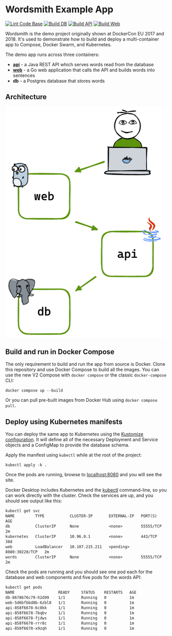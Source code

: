 # Wordsmith Example App

[![Lint Code Base](https://github.com/BretFisher/k8s-wordsmith-demo/actions/workflows/call-super-linter.yaml/badge.svg)](https://github.com/BretFisher/k8s-wordsmith-demo/actions/workflows/call-super-linter.yaml)
[![Build DB](https://github.com/BretFisher/k8s-wordsmith-demo/actions/workflows/call-docker-build-db.yaml/badge.svg)](https://github.com/BretFisher/k8s-wordsmith-demo/actions/workflows/call-docker-build-db.yaml)
[![Build API](https://github.com/BretFisher/k8s-wordsmith-demo/actions/workflows/call-docker-build-api.yaml/badge.svg)](https://github.com/BretFisher/k8s-wordsmith-demo/actions/workflows/call-docker-build-api.yaml)
[![Build Web](https://github.com/BretFisher/k8s-wordsmith-demo/actions/workflows/call-docker-build-web.yaml/badge.svg)](https://github.com/BretFisher/k8s-wordsmith-demo/actions/workflows/call-docker-build-web.yaml)

Wordsmith is the demo project originally shown at DockerCon EU 2017 and 2018. It's used to demonstrate how to build and deploy a multi-container app to Compose, Docker Swarm, and Kubernetes.

The demo app runs across three containers:

- **[api](api/Dockerfile)** - a Java REST API which serves words read from the database
- **[web](web/Dockerfile)** - a Go web application that calls the API and builds words into sentences
- **db** - a Postgres database that stores words

## Architecture

![Architecture diagram](architecture.excalidraw.png)

## Build and run in Docker Compose

The only requirement to build and run the app from source is Docker. Clone this repository and use Docker Compose to build all the images. You can use the new V2 Compose with `docker compose` or the classic `docker-compose` CLI:

```shell
docker compose up --build
```

Or you can pull pre-built images from Docker Hub using `docker compose pull`.

## Deploy using Kubernetes manifests

You can deploy the same app to Kubernetes using the [Kustomize configuration](./kustomization.yaml). It will define all of the necessary Deployment and Service objects and a ConfigMap to provide the database schema.

Apply the manifest using `kubectl` while at the root of the project:

```shell
kubectl apply -k .
```

Once the pods are running, browse to [localhost:8080](http://localhost:8080) and you will see the site.

Docker Desktop includes Kubernetes and the [kubectl](https://kubernetes.io/docs/reference/kubectl/overview/) command-line, so you can work directly with the cluster. Check the services are up, and you should see output like this:

```text
kubectl get svc
NAME         TYPE           CLUSTER-IP       EXTERNAL-IP   PORT(S)          AGE
db           ClusterIP      None             <none>        55555/TCP        2m
kubernetes   ClusterIP      10.96.0.1        <none>        443/TCP          38d
web          LoadBalancer   10.107.215.211   <pending>     8080:30220/TCP   2m
words        ClusterIP      None             <none>        55555/TCP        2m
```

Check the pods are running and you should see one pod each for the database and web components and five pods for the words API:

```text
kubectl get pods
NAME                   READY     STATUS    RESTARTS   AGE
db-8678676c79-h2d99    1/1       Running   0          1m
web-5d6bfbbd8b-6zbl8   1/1       Running   0          1m
api-858f6678-6c8kk     1/1       Running   0          1m
api-858f6678-7bqbv     1/1       Running   0          1m
api-858f6678-fjdws     1/1       Running   0          1m
api-858f6678-rrr8c     1/1       Running   0          1m
api-858f6678-x9zqh     1/1       Running   0          1m
```
